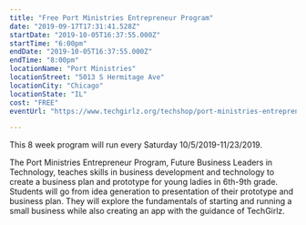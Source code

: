 ```yaml
---
title: "Free Port Ministries Entrepreneur Program"
date: "2019-09-17T17:31:41.528Z"
startDate: "2019-10-05T16:37:55.000Z"
startTime: "6:00pm"
endDate: "2019-10-05T16:37:55.000Z"
endTime: "8:00pm"
locationName: "Port Ministries"
locationStreet: "5013 S Hermitage Ave"
locationCity: "Chicago"
locationState: "IL"
cost: "FREE"
eventUrl: "https://www.techgirlz.org/techshop/port-ministries-entrepreneur-program/"

---
```


This 8 week program will run every Saturday 10/5/2019-11/23/2019.

The Port Ministries Entrepreneur Program, Future Business Leaders in Technology, teaches skills in business development and technology to create a business plan and prototype for young ladies in 6th-9th grade. Students will go from idea generation to presentation of their prototype and business plan. They will explore the fundamentals of starting and running a small business while also creating an app with the guidance of TechGirlz.

